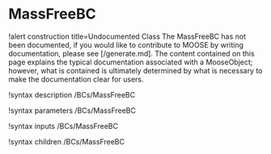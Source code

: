 <!-- MOOSE Documentation Stub: Remove this when content is added. -->

# MassFreeBC

!alert construction title=Undocumented Class
The MassFreeBC has not been documented, if you would like to contribute to MOOSE by
writing documentation, please see [/generate.md]. The content contained on this page explains
the typical documentation associated with a MooseObject; however, what is contained is ultimately
determined by what is necessary to make the documentation clear for users.

!syntax description /BCs/MassFreeBC

!syntax parameters /BCs/MassFreeBC

!syntax inputs /BCs/MassFreeBC

!syntax children /BCs/MassFreeBC
